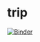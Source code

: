 # trip

[![Binder](https://mybinder.org/badge_logo.svg)](https://mybinder.org/v2/gh/dizzySummer/trip/master)
